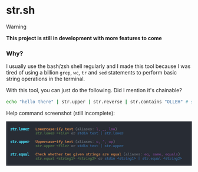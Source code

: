 # str.sh

> [!WARNING]
> **This project is still in development with more features to come**

### Why?

I usually use the bash/zsh shell regularly and I made this tool because I was tired of using a billion `grep`, `wc`, `tr` and `sed` statements to perform basic string operations in the terminal.

With this tool, you can just do the following. Did I mention it's chainable?

```sh
echo "hello there" | str.upper | str.reverse | str.contains "OLLEH" # should echo "true"
```

Help command screenshot (still incomplete):

![Image](image.png)
